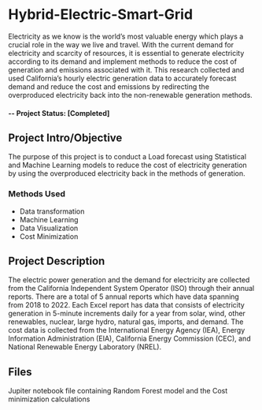 # Hybrid-Electric-Smart-Grid
Electricity as we know is the world’s most valuable energy which plays a crucial role in the way we live and travel. With the current demand for electricity and scarcity of resources, it is essential to generate electricity according to its demand and implement methods to reduce the cost of generation and emissions associated with it. This research collected and used California’s hourly electric generation data to accurately forecast demand and reduce the cost and emissions by redirecting the overproduced electricity back into the non-renewable generation methods.

#### -- Project Status: [Completed]

## Project Intro/Objective
The purpose of this project is to conduct a Load forecast using Statistical and Machine Learning models to reduce the cost of electricity generation by using the overproduced electricity back in the methods of generation. 

### Methods Used
* Data transformation
* Machine Learning
* Data Visualization
* Cost Minimization


## Project Description
The electric power generation and the demand for electricity are collected from the California Independent System Operator (ISO) through their annual reports. There are a total of 5 annual reports which have data spanning from 2018 to 2022. Each Excel report has data that consists of electricity generation in 5-minute increments daily for a year from solar, wind, other renewables, nuclear, large hydro, natural gas, imports, and demand. The cost data is collected from the International Energy Agency (IEA), Energy Information Administration (EIA), California Energy Commission (CEC), and National Renewable Energy Laboratory (NREL).

## Files

Jupiter notebook file containing Random Forest model and the Cost minimization calculations




